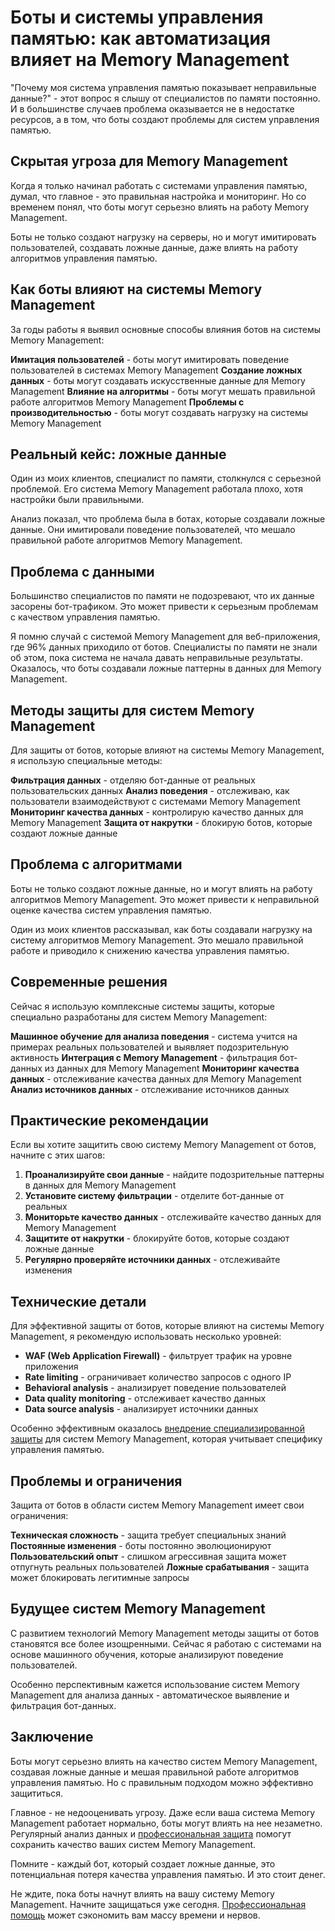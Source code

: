﻿# Боты и системы управления памятью: как автоматизация влияет на Memory Management

"Почему моя система управления памятью показывает неправильные данные?" - этот вопрос я слышу от специалистов по памяти постоянно. И в большинстве случаев проблема оказывается не в недостатке ресурсов, а в том, что боты создают проблемы для систем управления памятью.

## Скрытая угроза для Memory Management

Когда я только начинал работать с системами управления памятью, думал, что главное - это правильная настройка и мониторинг. Но со временем понял, что боты могут серьезно влиять на работу Memory Management.

Боты не только создают нагрузку на серверы, но и могут имитировать пользователей, создавать ложные данные, даже влиять на работу алгоритмов управления памятью.

## Как боты влияют на системы Memory Management

За годы работы я выявил основные способы влияния ботов на системы Memory Management:

**Имитация пользователей** - боты могут имитировать поведение пользователей в системах Memory Management
**Создание ложных данных** - боты могут создавать искусственные данные для Memory Management
**Влияние на алгоритмы** - боты могут мешать правильной работе алгоритмов Memory Management
**Проблемы с производительностью** - боты могут создавать нагрузку на системы Memory Management

## Реальный кейс: ложные данные

Один из моих клиентов, специалист по памяти, столкнулся с серьезной проблемой. Его система Memory Management работала плохо, хотя настройки были правильными.

Анализ показал, что проблема была в ботах, которые создавали ложные данные. Они имитировали поведение пользователей, что мешало правильной работе алгоритмов Memory Management.

## Проблема с данными

Большинство специалистов по памяти не подозревают, что их данные засорены бот-трафиком. Это может привести к серьезным проблемам с качеством управления памятью.

Я помню случай с системой Memory Management для веб-приложения, где 96% данных приходило от ботов. Специалисты по памяти не знали об этом, пока система не начала давать неправильные результаты. Оказалось, что боты создавали ложные паттерны в данных для Memory Management.

## Методы защиты для систем Memory Management

Для защиты от ботов, которые влияют на системы Memory Management, я использую специальные методы:

**Фильтрация данных** - отделяю бот-данные от реальных пользовательских данных
**Анализ поведения** - отслеживаю, как пользователи взаимодействуют с системами Memory Management
**Мониторинг качества данных** - контролирую качество данных для Memory Management
**Защита от накрутки** - блокирую ботов, которые создают ложные данные

## Проблема с алгоритмами

Боты не только создают ложные данные, но и могут влиять на работу алгоритмов Memory Management. Это может привести к неправильной оценке качества систем управления памятью.

Один из моих клиентов рассказывал, как боты создавали нагрузку на систему алгоритмов Memory Management. Это мешало правильной работе и приводило к снижению качества управления памятью.

## Современные решения

Сейчас я использую комплексные системы защиты, которые специально разработаны для систем Memory Management:

**Машинное обучение для анализа поведения** - система учится на примерах реальных пользователей и выявляет подозрительную активность
**Интеграция с Memory Management** - фильтрация бот-данных из данных для Memory Management
**Мониторинг качества данных** - отслеживание качества данных для Memory Management
**Анализ источников данных** - отслеживание источников данных

## Практические рекомендации

Если вы хотите защитить свою систему Memory Management от ботов, начните с этих шагов:

1. **Проанализируйте свои данные** - найдите подозрительные паттерны в данных для Memory Management
2. **Установите систему фильтрации** - отделите бот-данные от реальных
3. **Мониторьте качество данных** - отслеживайте качество данных для Memory Management
4. **Защитите от накрутки** - блокируйте ботов, которые создают ложные данные
5. **Регулярно проверяйте источники данных** - отслеживайте изменения

## Технические детали

Для эффективной защиты от ботов, которые влияют на системы Memory Management, я рекомендую использовать несколько уровней:

- **WAF (Web Application Firewall)** - фильтрует трафик на уровне приложения
- **Rate limiting** - ограничивает количество запросов с одного IP
- **Behavioral analysis** - анализирует поведение пользователей
- **Data quality monitoring** - отслеживает качество данных
- **Data source analysis** - анализирует источники данных

Особенно эффективным оказалось [внедрение специализированной защиты](https://progaem.com/ustanovka-antibota-usluga-po-zashhite-ot-botov-vashih-sajtov-na-razlichnyh-cms-sistemah.html) для систем Memory Management, которая учитывает специфику управления памятью.

## Проблемы и ограничения

Защита от ботов в области систем Memory Management имеет свои ограничения:

**Техническая сложность** - защита требует специальных знаний
**Постоянные изменения** - боты постоянно эволюционируют
**Пользовательский опыт** - слишком агрессивная защита может отпугнуть реальных пользователей
**Ложные срабатывания** - защита может блокировать легитимные запросы

## Будущее систем Memory Management

С развитием технологий Memory Management методы защиты от ботов становятся все более изощренными. Сейчас я работаю с системами на основе машинного обучения, которые анализируют поведение пользователей.

Особенно перспективным кажется использование систем Memory Management для анализа данных - автоматическое выявление и фильтрация бот-данных.

## Заключение

Боты могут серьезно влиять на качество систем Memory Management, создавая ложные данные и мешая правильной работе алгоритмов управления памятью. Но с правильным подходом можно эффективно защититься.

Главное - не недооценивать угрозу. Даже если ваша система Memory Management работает нормально, боты могут влиять на нее незаметно. Регулярный анализ данных и [профессиональная защита](https://progaem.com/ustanovka-antibota-usluga-po-zashhite-ot-botov-vashih-sajtov-na-razlichnyh-cms-sistemah.html) помогут сохранить качество ваших систем Memory Management.

Помните - каждый бот, который создает ложные данные, это потенциальная потеря качества управления памятью. И это стоит денег.

Не ждите, пока боты начнут влиять на вашу систему Memory Management. Начните защищаться уже сегодня. [Профессиональная помощь](https://progaem.com/ustanovka-antibota-usluga-po-zashhite-ot-botov-vashih-sajtov-na-razlichnyh-cms-sistemah.html) может сэкономить вам массу времени и нервов.
